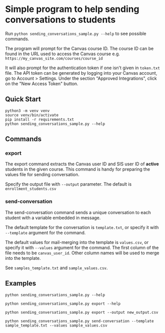 # Simple program to help sending conversations to students

Run `python sending_conversations_sample.py --help` to see possible commands.

The program will prompt for the Canvas course ID.  The course ID can be found in the URL used to access the Canvas course e.g. `https://my_canvas_site.com/courses/course_id`

It will also prompt for the authentication token if one isn't given in `token.txt` file.  The API token can be generated by logging into your Canvas account, go to Account > Settings.  Under the section "Approved Integrations", click on the "New Access Token" button.

## Quick Start
```
python3 -m venv venv
source venv/bin/activate
pip install -r requirements.txt
python sending_conversations_sample.py --help
```

## Commands
### export
The export command extracts the Canvas user ID and SIS user ID of **active** students in the given course. This command is handy for preparing the values file for sending conversation.

Specify the output file with `--output` parameter. The default is `enrollment_students.csv`

### send-conversation
The send-conversation command sends a unique conversation to each student with a variable embedded in message.

The default template for the conversation is `template.txt`, or specify it with `--template` argument for the command.

The default values for mail-merging into the template is `values.csv`, or specify it with `--values` argument for the command.  The first column of the file needs to be `canvas_user_id`.  Other column names will be used to merge into the template.

See `samples_template.txt` and `sample_values.csv`.

## Examples
```
python sending_conversations_sample.py --help

python sending_conversations_sample.py export --help

python sending_conversations_sample.py export --output new_output.csv

python sending_conversations_sample.py send-conversation --template sample_template.txt --values sample_values.csv
```
